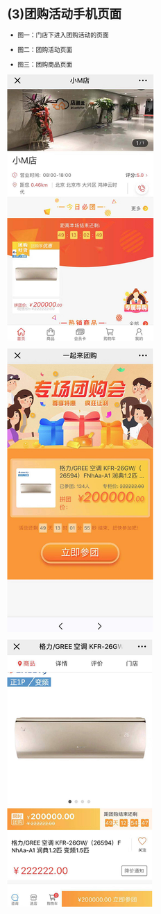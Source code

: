# (3)团购活动手机页面

*   图一：门店下进入团购活动的页面

*   图二：团购活动页面

*   图三：团购商品页面

![](images/screenshot_1554802200245.jpg)

![](images/screenshot_1554802202738.jpg)

![](images/screenshot_1554802205524.jpg)
